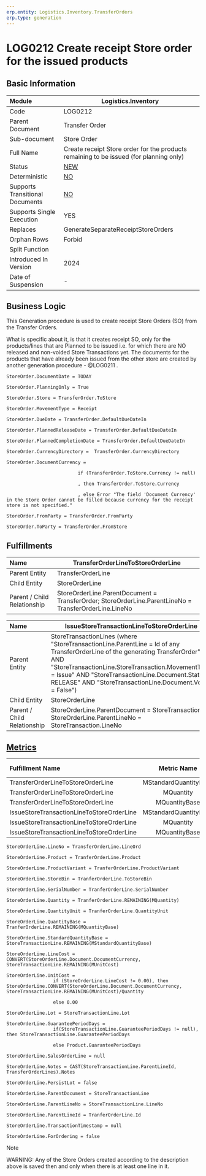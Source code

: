 ```yaml
---
erp.entity: Logistics.Inventory.TransferOrders
erp.type: generation
---
```


# LOG0212 Create receipt Store order for the issued products

## Basic Information

| Module                          | Logistics.Inventory                                          |
| :------------------------------ | ------------------------------------------------------------ |
| Code                            | LOG0212                                                      |
| Parent Document                 | Transfer Order                                               |
| Sub-document                    | Store Order                                                  |
| Full Name                       | Create receipt Store order for the products remaining to be issued (for planning only)           |
| Status                          | [NEW](xref:generation-procedures-update)                     |
| Deterministic                   | [NO](xref:deterministic-generations)                         |
| Supports Transitional Documents | [NO](xref:transitional-documents)                            |
| Supports Single Execution       | YES                                                          |
| Replaces                        | GenerateSeparateReceiptStoreOrders                           |
| Orphan Rows                     | Forbid                                                       |
| Split Function                  |                                                              |
| Introduced In Version           | 2024                                                         |
| Date of Suspension              | -                                                            |

##  Business Logic

This Generation procedure is used to create receipt Store Orders (SO) from the Transfer Orders.

What is specific about it, is that it creates receipt SO, only for the products/lines that are Planned to be issued i.e. for which there are NO released and non-voided Store Transactions yet.
The documents for the products that have already been issued from the other store are created by another generation procedure - @LOG0211 . 


```
StoreOrder.DocumentDate = TODAY

StoreOrder.PlanningOnly = True

StoreOrder.Store = TransferOrder.ToStore

StoreOrder.MovementType = Receipt

StoreOrder.DueDate = TransferOrder.DefaultDueDateIn

StoreOrder.PlannedReleaseDate = TransferOrder.DefaultDueDateIn

StoreOrder.PlannedCompletionDate = TransferOrder.DefaultDueDateIn

StoreOrder.CurrencyDirectory =  TransferOrder.CurrencyDirectory 

StoreOrder.DocumentCurrency =  

​                          if (TransferOrder.ToStore.Currency != null)

​                          , then TransferOrder.ToStore.Currency

​                          , else Error "The field 'Document Currency' in the Store Order cannot be filled because currency for the receipt store is not specified."

StoreOrder.FromParty = TransferOrder.FromParty

StoreOrder.ToParty = TransferOrder.FromStore
```

## Fulfillments

| Name                        | TransferOrderLineToStoreOrderLine                            |
| :-------------------------- | ------------------------------------------------------------ |
| Parent Entity               | TransferOrderLine |
| Child Entity                | StoreOrderLine                                               |
| Parent / Child Relationship | StoreOrderLine.ParentDocument = TransferOrder; StoreOrderLine.ParentLineNo = TransferOrderLine.LineNo |

| Name                        | IssueStoreTransactionLineToStoreOrderLine                    |
| :-------------------------- | ------------------------------------------------------------ |
| Parent Entity               | StoreTransactionLines (where "StoreTransactionLine.ParentLine =  Id of any TransferOrderLine of the generating TransferOrder" AND "StoreTransactionLine.StoreTransaction.MovementType = Issue" AND "StoreTransactionLine.Document.State = RELEASE" AND "StoreTransactionLine.Document.Void = False")|
| Child Entity                | StoreOrderLine                                               |
| Parent / Child Relationship | StoreOrderLine.ParentDocument = StoreTransaction; StoreOrderLine.ParentLineNo = StoreTransaction.LineNo |

## [Metrics](../reference/metrics.md)

| Fulfillment Name                  |      Metric Name      |               Measurement Unit                | Parent Value                           | Child Value                         | New Record |
| :-------------------------------- | :-------------------: | :-------------------------------------------: | :--------------------------------------| :---------------------------------- | :--------- |
| TransferOrderLineToStoreOrderLine | MStandardQuantityBase | TransferOrderLine.Product.BaseMeasurementUnit | TransferOrderLine.StandardQuantityBase | StoreOrderLine.StandardQuantityBase | YES     |
| TransferOrderLineToStoreOrderLine |       MQuantity       | TransferOrderLine.QuantityUnit                | TransferOrderLine.Quantity             | StoreOrderLine.Quantity             | NO      |
| TransferOrderLineToStoreOrderLine |     MQuantityBase     | TransferOrderLine.Product.BaseMeasurementUnit | TransferOrderLine.QuantityBase         | StoreOrderLine.QuantityBase         | NO      |
| IssueStoreTransactionLineToStoreOrderLine | MStandardQuantityBase | StoreTransactionLine.Product.BaseMeasurementUnit | StoreTransactionLine.StandardQuantityBase | StoreOrderLine.StandardQuantityBase | YES     |
| IssueStoreTransactionLineToStoreOrderLine |       MQuantity       | StoreTransactionLine.QuantityUnit                | StoreTransactionLine.Quantity             | StoreOrderLine.Quantity             | NO      |
| IssueStoreTransactionLineToStoreOrderLine |     MQuantityBase     | StoreTransactionLine.Product.BaseMeasurementUnit | StoreTransactionLine.QuantityBase         | StoreOrderLine.QuantityBase         | NO      |

```
StoreOrderLine.LineNo = TransferOrderLine.LineOrd

StoreOrderLine.Product = TranferOrderLine.Product

StoreOrderLine.ProductVariant = TranferOrderLine.ProductVariant

StoreOrderLine.StoreBin = TranferOrderLine.ToStoreBin

StoreOrderLine.SerialNumber = TranferOrderLine.SerialNumber

StoreOrderLine.Quantity = TranferOrderLine.REMAINING(MQuantity)

StoreOrderLine.QuantityUnit = TranferOrderLine.QuantityUnit

StoreOrderLine.QuantityBase = TranferOrderLine.REMAINING(MQuantityBase)

StoreOrderLine.StandardQuantityBase = StoreTransactionLine.REMAINING(MStandardQuantityBase)

StoreOrderLine.LineCost = CONVERT(StoreOrderLine.Document.DocumentCurrency, StoreTransactionLine.REMAINING(MUnitCost)

StoreOrderLine.UnitCost =
                 if (StoreOrderLine.LineCost != 0.00), then StoreOrderLine.CONVERT(StoreOrderLine.Document.DocumentCurrency, StoreTransactionLine.REMAINING(MUnitCost)/Quantity

                 else 0.00
                         
StoreOrderLine.Lot = StoreTransactionLine.Lot

StoreOrderLine.GuaranteePeriodDays =
                 if(StoreTransactionLine.GuaranteePeriodDays != null), then StoreTransactionLine.GuaranteePeriodDays

                 else Product.GuaranteePeriodDays

StoreOrderLine.SalesOrderLine = null

StoreOrderLine.Notes = CAST(StoreTransactionLine.ParentLineId, TransferOrderLines).Notes

StoreOrderLine.PersistLot = false

StoreOrderLine.ParentDocument = StoreTransactionLine

StoreOrderLine.ParentLineNo = StoreTransactionLine.LineNo

StoreOrderLine.ParentLineId = TranferOrderLine.Id

StoreOrderLine.TransactionTimestamp = null

StoreOrderLine.ForOrdering = false

```

> [!Note]
> WARNING: Any of the Store Orders created according to the description above is saved then and only when there is at least one line in it.
